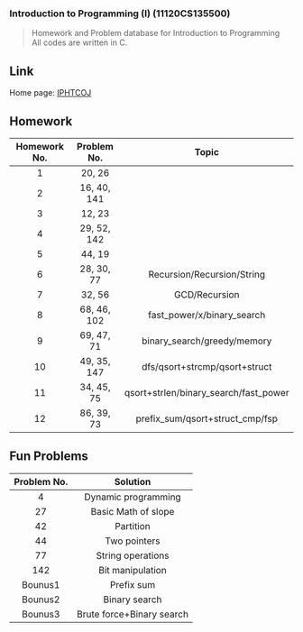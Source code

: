 ### Introduction to Programming (I) (11120CS135500)

> Homework and Problem database for Introduction to Programming  
> All codes are written in C.

## Link

Home page: [IPHTCOJ](http://140.114.85.195/)

## Homework

|Homework No.|Problem No.  |Topic                                |
|:----------:|:-----------:|:-----------------------------------:|
|1           |20, 26       |                                     |
|2           |16, 40, 141  |                                     |
|3           |12, 23       |                                     |
|4           |29, 52, 142  |                                     |
|5           |44, 19       |                                     |
|6           |28, 30, 77   |Recursion/Recursion/String           |
|7           |32, 56       |GCD/Recursion                        |
|8           |68, 46, 102  |fast_power/x/binary_search           |
|9           |69, 47, 71   |binary_search/greedy/memory          |
|10          |49, 35, 147  |dfs/qsort+strcmp/qsort+struct        |
|11          |34, 45, 75   |qsort+strlen/binary_search/fast_power|
|12          |86, 39, 73   |prefix_sum/qsort+struct_cmp/fsp      |           

## Fun Problems

|Problem No.|Solution                 |
|:---------:|:-----------------------:|
|4          |Dynamic programming      |
|27         |Basic Math of slope      |
|42         |Partition                |
|44         |Two pointers             |
|77         |String operations        |
|142        |Bit manipulation         |
|Bounus1    |Prefix sum               |
|Bounus2    |Binary search            |
|Bounus3    |Brute force+Binary search|